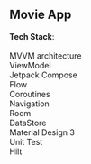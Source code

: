 ## Movie App

**Tech Stack**:</br></br>
MVVM architecture</br>
ViewModel</br>
Jetpack Compose</br>
Flow</br>
Coroutines</br>
Navigation</br>
Room</br>
DataStore</br>
Material Design 3</br>
Unit Test</br>
Hilt</br>